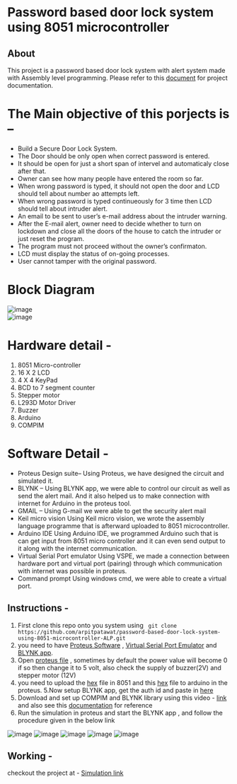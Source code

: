 # Password based door lock system using 8051 microcontroller
## About
This project is a password based door lock system with alert system made with Assembly level programming.
Please refer to this [document](https://github.com/arpitpatawat/password-based-door-lock-system-using-8051-microcontroller-ALP/blob/arpitp/documentation.pdf) for project documentation.

# The Main objective of this porjects is –
- Build a Secure Door Lock System.
- The Door should be only open when correct password is entered.
- It should be open for just a short span of intervel and automaticaly close after that.
- Owner can see how many people have entered the room so far.
- When wrong password is typed, it should not open the door and LCD should tell about number ao attempts left.
- When wrong password is typed continueously for 3 time then LCD should tell about intruder alert.
- An email to be sent to user’s e-mail address about the intruder warning.
- After the E-mail alert, owner need to decide whether to turn on lockdown and close all the doors of the house to catch the intruder or just reset the program.
- The program must not proceed without the owner’s confirmaton.
- LCD must display the status of on-going processes.
- User cannot tamper with the original password.

# Block Diagram
![image](https://user-images.githubusercontent.com/75129076/171994822-142232b1-f442-4fb1-a6bb-983341b664a2.png)
<br/>
![image](https://user-images.githubusercontent.com/75129076/171994839-ad8f5053-cb07-431d-9116-b02e1acba9e9.png)

<!-- 
![grab-landing-page](https://github.com/arpitpatawat/password-based-door-lock-system-using-microcontroller-ALP/blob/arpitp/micro%20project%20-%20Proteus%208%20Professional%20-%20Schematic%20Capture%202021-10-03%2016-44-53.gif)
 -->
# Hardware detail -
1. 8051 Micro-controller
2. 16 X 2 LCD
3. 4 X 4 KeyPad
4. BCD to 7 segment counter
5. Stepper motor
6. L293D Motor Driver
7. Buzzer
8. Arduino
9. COMPIM

# Software Detail -
-	Proteus Design suite–
Using Proteus, we have designed the circuit and simulated it.
-	BLYNK –
Using BLYNK app, we were able to control our circuit as well as send the alert mail. And it also helped us to make connection with internet for Arduino in the proteus tool.
-	GMAIL – 
 Using G-mail we were able to get the security alert mail
-	Keil micro vision
Using Keil micro vision, we wrote the assembly language programme that is afterward uploaded to 8051 microcontroller.
-	Arduino IDE
Using Arduino IDE, we programmed Arduino such that is can get input from 8051 micro controller and it can even send output to it along with the internet communication.
-	Virtual Serial Port emulator
Using VSPE, we made a connection between hardware port and virtual port (pairing) through which communication with internet was possible in proteus.
-	Command prompt
Using windows cmd, we were able to create a virtual port.

## Instructions -
1. First clone this repo onto you system using ``` git clone https://github.com/arpitpatawat/password-based-door-lock-system-using-8051-microcontroller-ALP.git```
2. you need to have [Proteus Software](https://www.labcenter.com/) , [Virtual Serial Port Emulator](http://www.eterlogic.com/Products.VSPE.html) and [BLYNK app](https://play.google.com/store/apps/details?id=cc.blynk&hl=en_IN&gl=US).
3. Open [proteus file](https://github.com/arpitpatawat/password-based-door-lock-system-using-8051-microcontroller-ALP/blob/arpitp/micro%20project.pdsprj) , sometimes by default the power value will become 0 if so then change it to 5 volt, also check the supply of buzzer(2V) and stepper motor (12V)
4. you need to upload the [hex](https://github.com/arpitpatawat/password-based-door-lock-system-using-8051-microcontroller-ALP/blob/arpitp/Objects/micro%20project.hex) file in 8051 and this [hex](https://github.com/arpitpatawat/password-based-door-lock-system-using-8051-microcontroller-ALP/blob/arpitp/arduino/arduino.ino.hex) file to arduino in the proteus.
5.Now setup BLYNK app, get the auth id and paste in [here](https://github.com/arpitpatawat/password-based-door-lock-system-using-8051-microcontroller-ALP/blob/arpitp/arduino/arduino.ino) 
6. Download and set up COMPIM and BLYNK library using this video - [link](https://www.youtube.com/watch?v=IcEmUOmZ19c) and also see this [documentation](https://github.com/arpitpatawat/password-based-door-lock-system-using-8051-microcontroller-ALP/blob/arpitp/documentation.pdf) for reference
7. Run the simulation in proteus and start the BLYNK app , and follow the procedure given in the below link 

![image](https://user-images.githubusercontent.com/75129076/171996672-993ec36b-11f1-4c26-a53d-58c54d29ed80.png)
![image](https://user-images.githubusercontent.com/75129076/171996676-b01844a0-28d4-4f30-9764-5c3cc32e8c7f.png)
![image](https://user-images.githubusercontent.com/75129076/171996722-aabe05e9-bdc7-4713-84f0-55ff0da2362d.png)
![image](https://user-images.githubusercontent.com/75129076/171996749-80dba7b7-4630-4d94-a086-0f110a64d7fe.png)
![image](https://user-images.githubusercontent.com/75129076/171996730-3b73b712-d598-4b10-8288-256b24595fd0.png)


## Working - 
checkout the project at -  [Simulation link](https://drive.google.com/file/d/1znxnCfNZTRAjrPX5iGouFtq3nlnf6qwH/view?usp=sharing)
